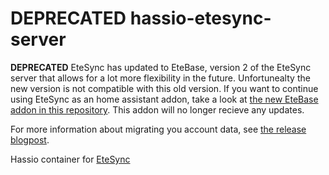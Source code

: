 # **DEPRECATED** hassio-etesync-server

**DEPRECATED**
EteSync has updated to EteBase, version 2 of the EteSync server that allows for a lot more flexibility in the future. Unfortunealty the new version is not compatible with this old version. If you want to continue using EteSync as an home assistant addon, take a look at [the new EteBase addon in this repository](https://github.com/RuimteDraak/hassio-repository). This addon will no longer recieve any updates. 

For more information about migrating you account data, see [the release blogpost](https://blog.etesync.com/etesync-2-0-is-now-released/).

Hassio container for [EteSync](https://www.etesync.com/)
